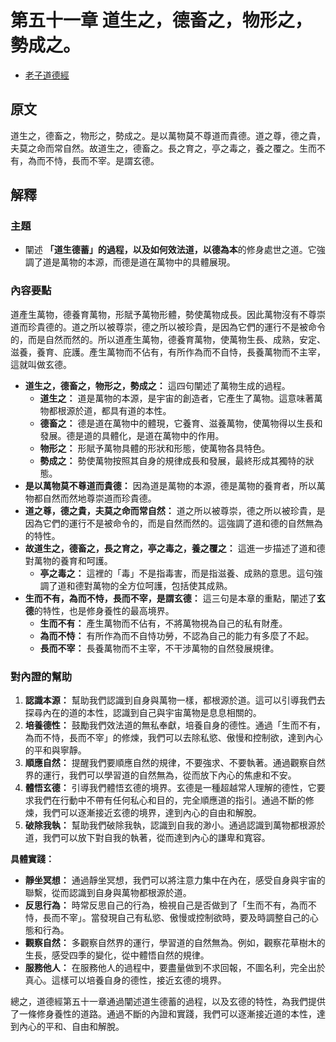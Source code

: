 # 第五十一章 道生之，德畜之，物形之，勢成之。
- [老子道德經](https://www.daodejing.org/)


## 原文
道生之，德畜之，物形之，勢成之。是以萬物莫不尊道而貴德。道之尊，德之貴，夫莫之命而常自然。故道生之，德畜之。長之育之，亭之毒之，養之覆之。生而不有，為而不恃，長而不宰。是謂玄德。

## 解釋
### 主題
- 闡述 **「道生德蓄」**的過程，以及**如何效法道，以德為本**的修身處世之道。它強調了道是萬物的本源，而德是道在萬物中的具體展現。


### 內容要點
道產生萬物，德養育萬物，形賦予萬物形體，勢使萬物成長。因此萬物沒有不尊崇道而珍貴德的。道之所以被尊崇，德之所以被珍貴，是因為它們的運行不是被命令的，而是自然而然的。所以道產生萬物，德養育萬物，使萬物生長、成熟，安定、滋養，養育、庇護。產生萬物而不佔有，有所作為而不自恃，長養萬物而不主宰，這就叫做玄德。

*   **道生之，德畜之，物形之，勢成之：** 這四句闡述了萬物生成的過程。
    *   **道生之：** 道是萬物的本源，是宇宙的創造者，它產生了萬物。這意味著萬物都根源於道，都具有道的本性。
    *   **德畜之：** 德是道在萬物中的體現，它養育、滋養萬物，使萬物得以生長和發展。德是道的具體化，是道在萬物中的作用。
    *   **物形之：** 形賦予萬物具體的形狀和形態，使萬物各具特色。
    *   **勢成之：** 勢使萬物按照其自身的規律成長和發展，最終形成其獨特的狀態。
*   **是以萬物莫不尊道而貴德：** 因為道是萬物的本源，德是萬物的養育者，所以萬物都自然而然地尊崇道而珍貴德。
*   **道之尊，德之貴，夫莫之命而常自然：** 道之所以被尊崇，德之所以被珍貴，是因為它們的運行不是被命令的，而是自然而然的。這強調了道和德的自然無為的特性。
*   **故道生之，德畜之，長之育之，亭之毒之，養之覆之：** 這進一步描述了道和德對萬物的養育和呵護。
    *   **亭之毒之：** 這裡的「毒」不是指毒害，而是指滋養、成熟的意思。這句強調了道和德對萬物的全方位呵護，包括使其成熟。
*   **生而不有，為而不恃，長而不宰，是謂玄德：** 這三句是本章的重點，闡述了**玄德**的特性，也是修身養性的最高境界。
    *   **生而不有：** 產生萬物而不佔有，不將萬物視為自己的私有財產。
    *   **為而不恃：** 有所作為而不自恃功勞，不認為自己的能力有多麼了不起。
    *   **長而不宰：** 長養萬物而不主宰，不干涉萬物的自然發展規律。

### 對內證的幫助
1.  **認識本源：** 幫助我們認識到自身與萬物一樣，都根源於道。這可以引導我們去探尋內在的道的本性，認識到自己與宇宙萬物是息息相關的。
2.  **培養德性：** 鼓勵我們效法道的無私奉獻，培養自身的德性。通過「生而不有，為而不恃，長而不宰」的修煉，我們可以去除私慾、傲慢和控制欲，達到內心的平和與寧靜。
3.  **順應自然：** 提醒我們要順應自然的規律，不要強求、不要執著。通過觀察自然界的運行，我們可以學習道的自然無為，從而放下內心的焦慮和不安。
4.  **體悟玄德：** 引導我們體悟玄德的境界。玄德是一種超越常人理解的德性，它要求我們在行動中不帶有任何私心和目的，完全順應道的指引。通過不斷的修煉，我們可以逐漸接近玄德的境界，達到內心的自由和解脫。
5.  **破除我執：** 幫助我們破除我執，認識到自我的渺小。通過認識到萬物都根源於道，我們可以放下對自我的執著，從而達到內心的謙卑和寬容。

**具體實踐：**
*   **靜坐冥想：** 通過靜坐冥想，我們可以將注意力集中在內在，感受自身與宇宙的聯繫，從而認識到自身與萬物都根源於道。
*   **反思行為：** 時常反思自己的行為，檢視自己是否做到了「生而不有，為而不恃，長而不宰」。當發現自己有私慾、傲慢或控制欲時，要及時調整自己的心態和行為。
*   **觀察自然：** 多觀察自然界的運行，學習道的自然無為。例如，觀察花草樹木的生長，感受四季的變化，從中體悟自然的規律。
*   **服務他人：** 在服務他人的過程中，要盡量做到不求回報，不圖名利，完全出於真心。這樣可以培養自身的德性，接近玄德的境界。

總之，道德經第五十一章通過闡述道生德蓄的過程，以及玄德的特性，為我們提供了一條修身養性的道路。通過不斷的內證和實踐，我們可以逐漸接近道的本性，達到內心的平和、自由和解脫。